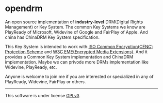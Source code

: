 # opendrm
An open source implementation of **industry-level** DRM(Digital Rights Management) or Key System. The common Key Systems we know are PlayReady of Microsoft, Widevine of Google and FairPlay of Apple. And china has ChinaDRM Key System specification.

This Key System is intended to work with [ISO Common Encryption(CENC) Protection Scheme](https://www.iso.org/obp/ui/#iso:std:iso-iec:23001:-7:ed-2:v1:en) and [W3C EME(Encrypted Media Extensions)](https://w3c.github.io/encrypted-media/). And it provides a Common Key System implementation and ChinaDRM implementation. Maybe we can privode more DRMs implementation like Widevine, PlayReady, etc. 

Anyone is welcome to join me if you are interested or specialized in any of PlayReady, Widevine, FairPlay or others.

***
This software is under license [GPLv3](https://github.com/willkk/opendrm/blob/master/LICENSE).
